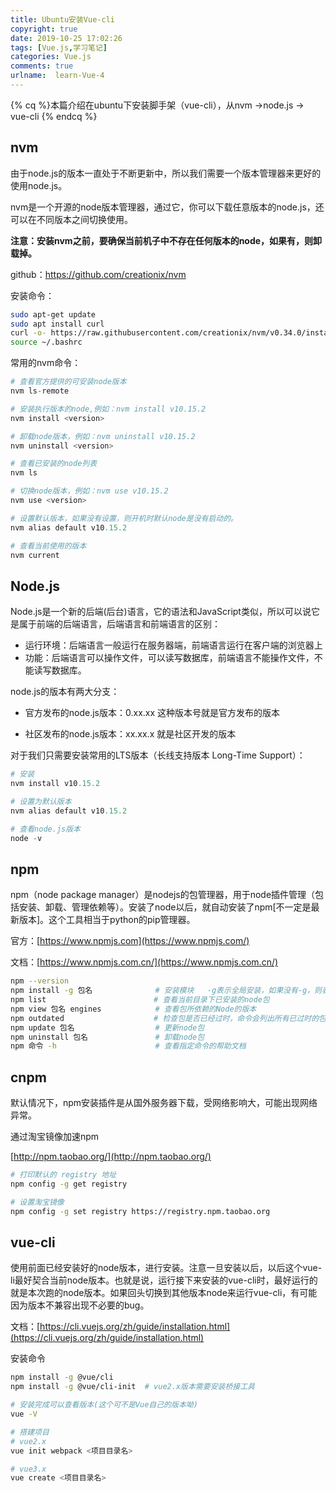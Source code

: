 ```yaml
---
title: Ubuntu安装Vue-cli
copyright: true
date: 2019-10-25 17:02:26
tags: [Vue.js,学习笔记]
categories: Vue.js
comments: true
urlname:  learn-Vue-4
---
```




{% cq %}本篇介绍在ubuntu下安装脚手架（vue-cli），从nvm ->node.js -> vue-cli {% endcq %}

<!--more-->





## nvm

由于node.js的版本一直处于不断更新中，所以我们需要一个版本管理器来更好的使用node.js。

nvm是一个开源的node版本管理器，通过它，你可以下载任意版本的node.js，还可以在不同版本之间切换使用。

**注意：安装nvm之前，要确保当前机子中不存在任何版本的node，如果有，则卸载掉。**

github：<https://github.com/creationix/nvm>

安装命令：

```bash
sudo apt-get update
sudo apt install curl
curl -o- https://raw.githubusercontent.com/creationix/nvm/v0.34.0/install.sh | bash
source ~/.bashrc
```

常用的nvm命令：

```python
# 查看官方提供的可安装node版本
nvm ls-remote

# 安装执行版本的node,例如：nvm install v10.15.2
nvm install <version>

# 卸载node版本，例如：nvm uninstall v10.15.2
nvm uninstall <version>

# 查看已安装的node列表
nvm ls

# 切换node版本，例如：nvm use v10.15.2
nvm use <version>

# 设置默认版本，如果没有设置，则开机时默认node是没有启动的。
nvm alias default v10.15.2

# 查看当前使用的版本
nvm current
```



## Node.js

Node.js是一个新的后端(后台)语言，它的语法和JavaScript类似，所以可以说它是属于前端的后端语言，后端语言和前端语言的区别：

- 运行环境：后端语言一般运行在服务器端，前端语言运行在客户端的浏览器上
- 功能：后端语言可以操作文件，可以读写数据库，前端语言不能操作文件，不能读写数据库。

node.js的版本有两大分支：

- 官方发布的node.js版本：0.xx.xx 这种版本号就是官方发布的版本

- 社区发布的node.js版本：xx.xx.x  就是社区开发的版本



对于我们只需要安装常用的LTS版本（长线支持版本 Long-Time Support）：

```python
# 安装
nvm install v10.15.2

# 设置为默认版本
nvm alias default v10.15.2

# 查看node.js版本
node -v
```



## npm

npm（node package manager）是nodejs的包管理器，用于node插件管理（包括安装、卸载、管理依赖等）。安装了node以后，就自动安装了npm[不一定是最新版本]。这个工具相当于python的pip管理器。

官方：[https://www.npmjs.com](https://www.npmjs.com/)

文档：[https://www.npmjs.com.cn/](https://www.npmjs.com.cn/)

```bash
npm --version
npm install -g 包名              # 安装模块   -g表示全局安装，如果没有-g，则表示在当前项目安装
npm list                        # 查看当前目录下已安装的node包
npm view 包名 engines            # 查看包所依赖的Node的版本 
npm outdated                    # 检查包是否已经过时，命令会列出所有已过时的包
npm update 包名                  # 更新node包
npm uninstall 包名               # 卸载node包
npm 命令 -h                      # 查看指定命令的帮助文档
```



## cnpm

默认情况下，npm安装插件是从国外服务器下载，受网络影响大，可能出现网络异常。

通过淘宝镜像加速npm

[http://npm.taobao.org/](http://npm.taobao.org/)

```bash
# 打印默认的 registry 地址
npm config -g get registry

# 设置淘宝镜像
npm config -g set registry https://registry.npm.taobao.org
```



## vue-cli

使用前面已经安装好的node版本，进行安装。注意一旦安装以后，以后这个vue-li最好契合当前node版本。也就是说，运行接下来安装的vue-cli时，最好运行的就是本次跑的node版本。如果回头切换到其他版本node来运行vue-cli，有可能因为版本不兼容出现不必要的bug。

文档：[https://cli.vuejs.org/zh/guide/installation.html](https://cli.vuejs.org/zh/guide/installation.html)

安装命令

```bash
npm install -g @vue/cli
npm install -g @vue/cli-init  # vue2.x版本需要安装桥接工具

# 安装完成可以查看版本(这个可不是Vue自己的版本呦)
vue -V

# 搭建项目
# vue2.x
vue init webpack <项目目录名>

# vue3.x
vue create <项目目录名>
```

